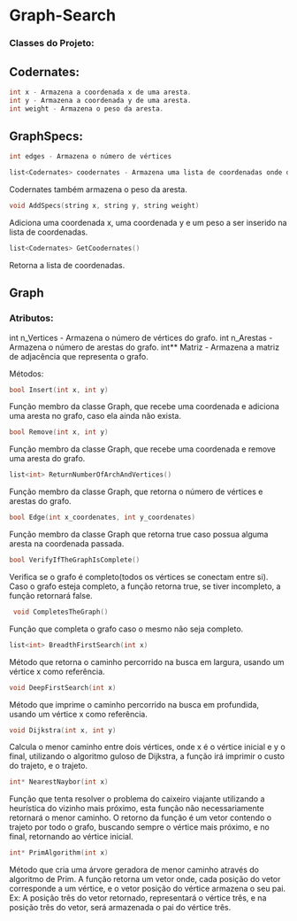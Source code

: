 # Graph-Search

### Classes do Projeto:
  
## Codernates:
  ```cpp
  int x - Armazena a coordenada x de uma aresta.
  int y - Armazena a coordenada y de uma aresta.
  int weight - Armazena o peso da aresta.
```
## GraphSpecs:
```cpp
int edges - Armazena o número de vértices
```
```cpp
list<Codernates> coodernates - Armazena uma lista de coordenadas onde deverão ser inseridas arestas. Além disso o objeto 
```
Codernates também armazena o peso da aresta.
```cpp
void AddSpecs(string x, string y, string weight)
```
Adiciona uma coordenada x, uma coordenada y e um peso a ser inserido na lista de coordenadas.
```cpp
list<Codernates> GetCoodernates()
```
Retorna a lista de coordenadas.


## Graph
### Atributos:
int n_Vertices - Armazena o número de vértices do grafo.
int n_Arestas - Armazena o número de arestas do grafo.
int** Matriz - Armazena a matriz de adjacência que representa o grafo.

Métodos:

```cpp
bool Insert(int x, int y)
```
Função membro da classe Graph, que recebe uma coordenada e adiciona uma aresta no grafo, caso ela ainda não exista.
```cpp
bool Remove(int x, int y)
```
Função membro da classe Graph, que recebe uma coordenada e remove uma aresta do grafo.
```cpp
list<int> ReturnNumberOfArchAndVertices()
```
Função membro da classe Graph, que retorna o número de vértices e  arestas do grafo.
```cpp
bool Edge(int x_coordenates, int y_coordenates)
```
Função membro da classe Graph que retorna true caso possua alguma aresta na coordenada passada.
```cpp
bool VerifyIfTheGraphIsComplete()
```
Verifica se o grafo é completo(todos os vértices se conectam entre si). Caso o grafo esteja completo, a função retorna true, se tiver incompleto, a função retornará false.
```cpp
 void CompletesTheGraph()
 ```
 Função que completa o grafo caso o mesmo não seja completo.
```cpp
list<int> BreadthFirstSearch(int x)
```
Método que retorna o caminho percorrido na busca em largura, usando um vértice x como referência.

```cpp
void DeepFirstSearch(int x)
```
Método que imprime o caminho percorrido na busca em profundida, usando um vértice x como referência.
```cpp
void Dijkstra(int x, int y)
```
Calcula o menor caminho entre dois vértices, onde x é o vértice inicial e y o final, utilizando o algoritmo guloso de Dijkstra, a função irá imprimir o custo do trajeto, e o trajeto.
```cpp
int* NearestNaybor(int x)
```
Função que tenta resolver o problema do caixeiro viajante utilizando a heurística do vizinho mais próximo, esta função não necessariamente retornará o menor caminho.
	O retorno da função é um vetor contendo o trajeto por todo o grafo, buscando sempre o vértice mais próximo, e no final, retornando ao vértice inicial.
```cpp
int* PrimAlgorithm(int x)
```
Método que cria uma árvore geradora de menor caminho através do algoritmo de Prim.
A função retorna um vetor onde, cada posição do vetor corresponde a um vértice, e o vetor posição do vértice armazena o seu pai.
Ex: A posição três do vetor retornado, representará o vértice três, e na posição três do vetor, será armazenada o pai do vértice três.
